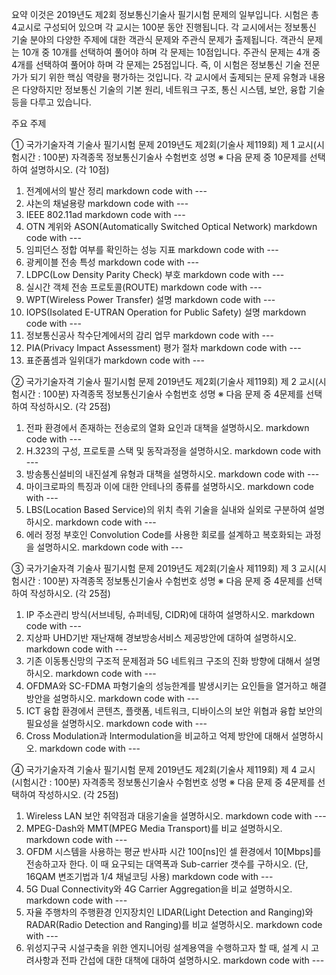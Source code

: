 요약
이것은 2019년도 제2회 정보통신기술사 필기시험 문제의 일부입니다. 시험은 총 4교시로 구성되어 있으며 각 교시는 100분 동안 진행됩니다. 각 교시에서는 정보통신 기술 분야의 다양한 주제에 대한 객관식 문제와 주관식 문제가 출제됩니다. 객관식 문제는 10개 중 10개를 선택하여 풀어야 하며 각 문제는 10점입니다. 주관식 문제는 4개 중 4개를 선택하여 풀어야 하며 각 문제는 25점입니다. 즉, 이 시험은 정보통신 기술 전문가가 되기 위한 핵심 역량을 평가하는 것입니다. 각 교시에서 출제되는 문제 유형과 내용은 다양하지만 정보통신 기술의 기본 원리, 네트워크 구조, 통신 시스템, 보안, 융합 기술 등을 다루고 있습니다.

주요 주제










① 국가기술자격 기술사 필기시험 문제
2019년도 제2회(기술사 제119회) 제 1 교시(시험시간 : 100분)
자격종목 정보통신기술사 수험번호 성명
※ 다음 문제 중 10문제를 선택하여 설명하시오. (각 10점)
1. 전계에서의 발산 정리   markdown code with ---
2. 샤논의 채널용량   markdown code with ---
3. IEEE 802.11ad   markdown code with ---
4. OTN 계위와 ASON(Automatically Switched Optical Network)   markdown code with ---
5. 임피던스 정합 여부를 확인하는 성능 지표   markdown code with ---
6. 광케이블 전송 특성   markdown code with ---
7. LDPC(Low Density Parity Check) 부호   markdown code with ---
8. 실시간 객체 전송 프로토콜(ROUTE)   markdown code with ---
9. WPT(Wireless Power Transfer)  설명     markdown code with ---
10. IOPS(Isolated E-UTRAN Operation for Public Safety)  설명    markdown code with ---
11. 정보통신공사 착수단계에서의 감리 업무   markdown code with ---
12. PIA(Privacy Impact Assessment) 평가 절차   markdown code with ---
13. 표준품셈과 일위대가   markdown code with ---

② 국가기술자격 기술사 필기시험 문제
2019년도 제2회(기술사 제119회) 제 2 교시(시험시간 : 100분)
자격종목 정보통신기술사 수험번호 성명
※ 다음 문제 중 4문제를 선택하여 작성하시오. (각 25점)
1. 전파 환경에서 존재하는 전송로의 열화 요인과 대책을 설명하시오.   markdown code with ---
2. H.323의 구성, 프로토콜 스택 및 동작과정을 설명하시오.   markdown code with ---
3. 방송통신설비의 내진설계 유형과 대책을 설명하시오.   markdown code with ---
4. 마이크로파의 특징과 이에 대한 안테나의 종류를 설명하시오.   markdown code with ---
5. LBS(Location Based Service)의 위치 측위 기술을 실내와 실외로 구분하여
설명하시오.   markdown code with ---
6. 에러 정정 부호인 Convolution Code를 사용한 회로를 설계하고 복호화되는
과정을 설명하시오.   markdown code with ---


③ 국가기술자격 기술사 필기시험 문제
2019년도 제2회(기술사 제119회) 제 3 교시(시험시간 : 100분)
자격종목 정보통신기술사 수험번호 성명
※ 다음 문제 중 4문제를 선택하여 작성하시오. (각 25점)
1. IP 주소관리 방식(서브네팅, 슈퍼네팅, CIDR)에 대하여 설명하시오.   markdown code with ---
2. 지상파 UHD기반 재난재해 경보방송서비스 제공방안에 대하여 설명하시오.   markdown code with ---
3. 기존 이동통신망의 구조적 문제점과 5G 네트워크 구조의 진화 방향에 대해서
설명하시오.   markdown code with ---
4. OFDMA와 SC-FDMA 파형기술의 성능한계를 발생시키는 요인들을 열거하고
해결방안을 설명하시오.   markdown code with ---
5. ICT 융합 환경에서 콘텐츠, 플랫폼, 네트워크, 디바이스의 보안 위협과 융합
보안의 필요성을 설명하시오.   markdown code with ---
6. Cross Modulation과 Intermodulation을 비교하고 억제 방안에 대해서 설명하시오.   markdown code with ---

④ 국가기술자격 기술사 필기시험 문제
2019년도 제2회(기술사 제119회) 제 4 교시(시험시간 : 100분)
자격종목 정보통신기술사 수험번호 성명
※ 다음 문제 중 4문제를 선택하여 작성하시오. (각 25점)
1. Wireless LAN 보안 취약점과 대응기술을 설명하시오.   markdown code with ---
2. MPEG-Dash와 MMT(MPEG Media Transport)를 비교 설명하시오.   markdown code with ---
3. OFDM 시스템을 사용하는 평균 반사파 시간 100[ns]인 셀 환경에서 10[Mbps]를
전송하고자 한다. 이 때 요구되는 대역폭과 Sub-carrier 갯수를 구하시오.
(단, 16QAM 변조기법과 1/4 채널코딩 사용)   markdown code with ---
4. 5G Dual Connectivity와 4G Carrier Aggregation을 비교 설명하시오.   markdown code with ---
5. 자율 주행차의 주행환경 인지장치인 LIDAR(Light Detection and Ranging)와
RADAR(Radio Detection and Ranging)를 비교 설명하시오.   markdown code with ---
6. 위성지구국 시설구축을 위한 엔지니어링 설계용역을 수행하고자 할 때,
설계 시 고려사항과 전파 간섭에 대한 대책에 대하여 설명하시오.   markdown code with ---
